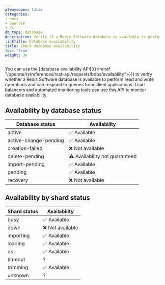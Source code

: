 ```yaml
---
alwaysopen: false
categories:
- docs
- operate
- rs
db_type: database
description: Verify if a Redis Software database is available to perform read and write operations and can respond to queries from client applications.
linkTitle: Database availability
title: Check database availability
toc: 'true'
weight: 30
---
```


You can use the [database availability API]({{<relref "/operate/rs/references/rest-api/requests/bdbs/availability">}}) to verify whether a Redis Software database is available to perform read and write operations and can respond to queries from client applications. Load balancers and automated monitoring tools can use this API to monitor database availability.

## Availability by database status

| Database status | Availability |
|-----------------|--------------|
| active          | <span title="Available">&#x2705;</span> Available |
| active-change-pending | <span title="Available">&#x2705;</span> Available |
| creation-failed | <span title="Not available">:x:</span> Not available |
| delete-pending  | <span title="Availability not guaranteed" class="font-serif">:warning:</span> Availability not guaranteed |
| import-pending  | <span title="Available">&#x2705;</span> Available |
| pending         | <span title="Available">&#x2705;</span> Available |
| recovery        | <span title="Not available">:x:</span> Not available |

## Availability by shard status
 
| Shard status | Availability |
|--------------|--------------|
| busy         | <span title="Available">&#x2705;</span> Available |
| down         | <span title="Not available">:x:</span> Not available |
| importing    | <span title="Available">&#x2705;</span> Available |
| loading      | <span title="Available">&#x2705;</span> Available |
| ok           | <span title="Available">&#x2705;</span> Available |
| timeout      | ?            |
| trimming     | <span title="Available">&#x2705;</span> Available |
| unknown      | ?            |
